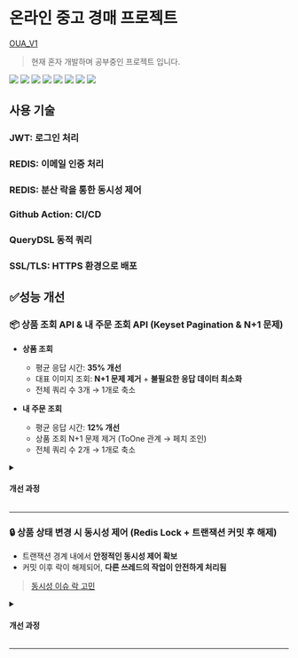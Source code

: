 # 온라인 중고 경매 프로젝트

[OUA_V1](https://oua-v1.duckdns.org)

> 현재 혼자 개발하며 공부중인 프로젝트 입니다.


<img src="https://img.shields.io/badge/springboot-6DB33F?style=flat&logo=springboot&logoColor=white"> <img src="https://img.shields.io/badge/react-61DAFB?style=flat&logo=react&logoColor=black"> <img src="https://img.shields.io/badge/mysql-4479A1?style=flat&logo=mysql&logoColor=white"> <img src="https://img.shields.io/badge/Redis-FF4438?style=flat&logo=redis&logoColor=white"> <img src="https://img.shields.io/badge/nginx-009639?style=flat&logo=nginx&logoColor=white"> <img src="https://img.shields.io/badge/docker-2496ED?style=flat&logo=docker&logoColor=white"> <img src="https://img.shields.io/badge/Amazon%20EC2-FF9900?style=flat&logo=Amazon%20EC2&logoColor=white"> <img src="https://img.shields.io/badge/GitHubActions-2088FF?style=flat&logo=GitHubActions&logoColor=white">

## 사용 기술
### JWT: 로그인 처리
### REDIS: 이메일 인증 처리
### REDIS: 분산 락을 통한 동시성 제어
### Github Action: CI/CD
### QueryDSL 동적 쿼리
### SSL/TLS: HTTPS 환경으로 배포


## ✅성능 개선

### 📦 상품 조회 API & 내 주문 조회 API (Keyset Pagination & N+1 문제) 

- **상품 조회**
  * 평균 응답 시간: **35% 개선**
  * 대표 이미지 조회: **N+1 문제 제거** + **불필요한 응답 데이터 최소화**
  * 전체 쿼리 수 3개 → 1개로 축소

- **내 주문 조회**
  * 평균 응답 시간: **12% 개선**
  * 상품 조회 N+1 문제 제거 (ToOne 관계 → 페치 조인)
  * 전체 쿼리 수 2개 → 1개로 축소

 <details>
   <summary><h4>개선 과정</h4></summary>


   ### 📍 개선 목적
   
   기존의 상품 조회와 내 주문 조회 API는 페이지 수가 증가할수록 응답 속도 저하와 부하가 발생했고, 이미지 조회 방식과 상품 조회 방식에서도 불필요한 N+1 쿼리 문제로 인해 성능이 저하되고 있었습니다. 
   
   이를 해결하기 위해 **Keyset Pagination 도입**, **이미지 조회 방식 개선**, **페치 조인**을 통해 성능을 향상시켰습니다.
   
   ---
   
   ### 🔍 기존 문제점 분석
   
   #### 1. Offset Pagination 기반 조회 방식
   
   * `Pageable`을 이용한 `offset/limit` 기반 페이징.
   * 데이터가 많아질수록 오프셋 이후의 레코드를 **스캔해야 하므로** 시간이 기하급수적으로 증가.
   * 두 번의 쿼리 수행 (실제 데이터 조회 + count 쿼리) → 요청당 DB 부하 2배.
   
   #### 2. 대표 이미지 조회의 N+1 문제
   
   * 각 상품마다 별도의 `product_images` 테이블 쿼리 수행.
   * 조회된 상품 수가 많을수록 네트워크와 DB I/O 낭비 발생.
   * 프론트에서 모든 이미지 중 첫 이미지만 보여줌 → 불필요한 데이터 송수신.
 
   #### 3. 상품 정보 조회 시 N+1 문제
   
   * 주문 리스트에서 상품 정보를 DTO 변환 과정에서 별도로 조회 (`getProduct()`).
   * 상품:주문 = N:1 관계 → **ToOne 관계에서는 페치 조인 적용 가능**.
   * 결과적으로 조회 수만큼 쿼리 발생 → 전체 성능 저하.
   
  **기존 SQL 로그**
     
   ```sql
     -- 상품 조회
     select * from product where ... order by created_date desc limit ?, ?;
     
     -- Count 쿼리
     select count(distinct product_id) from product where ...;
     
     -- N+1 이미지 조회
     select * from product_images where product_id in (...);
   ```
 
   ```sql
     -- 주문 조회
     select * from orders where ... order by created_date desc limit ?, ?;
     
     -- N+1 상품 조회
     select * from product where orders_id in (...);
   ```
   
   ---
   
   ### 🔧 개선 작업 요약
   
   | 개선 항목          | 조치 내용                                                       |
   | -------------- | ----------------------------------------------------------- |
   | **페이징 전략**     | `Offset Pagination → Keyset Pagination`으로 전환                |
   | **쿼리 최적화**     | count 쿼리 제거, 단일 쿼리로 조회 수행                                   |
   | **이미지 조회 방식**  | `product_images` 테이블 조회 제거, `Product` 엔티티에 대표 이미지 URL 필드 추가 |
   | **데이터 전송량 감소** | 필요한 필드만 선택적으로 조회하여 응답 페이로드 축소                               |
   | **주문 조회 N+1 문제**  | 주문 → 상품 관계는 ToOne이므로 **Fetch Join**을 적용하여 단일 쿼리로 최적화 |
   
   ---
   
   ### 📊 성능 비교
 
   #### 상품 조회
   
   | 항목                   | 개선 전       | 개선 후       | 변화율           |
   | -------------------- | ---------- | ---------- | ------------------------- |
   | **총 요청 수**           | 100건         | 100건         | 동일            |
   | **평균 응답 시간**         | 3,494ms    | 2,263ms    | ⬇️ **35.2% 감소**  |
   | **최소 응답 시간**         | 63ms       | 28ms       | ⬇️ 55.6% 감소      |
   | **최대 응답 시간**         | 10,078ms   | 6,633ms    | ⬇️ 34.2% 감소      |
   | **표준편차**             | 2,002ms    | 1,467ms    | ⬇️ 26.7% 감소         |
   | **처리량 (Throughput)** | 8.63 req/s | 7.85 req/s | ⬇️ 소폭 감소           |
   | **오류율**              | 0.0%       | 0.0%       | ✅ 동일                |
   | **평균 수신 바이트**        | 15.73 KB   | 14.11 KB   | ⬇️ 10.3% 감소      |
   | **평균 전송 바이트**        | 1.37 KB    | 1.25 KB    | ⬇️ 8.8% 감소       |
 
   #### 내 주문 조회
 
   | 항목                   | 개선 전         | 개선 후         | 변화율             |
   | -------------------- | ---------- | ------------ | --------------- |
   | **총 요청 수**           | 100건       | 100건         | 동일              |
   | **평균 응답 시간**         | 2,015ms    | 1,774ms      | ⬇️ **12.0% 감소** |
   | **최소 응답 시간**         | 50ms       | 22ms         | ⬇️ 56.0% 감소     |
   | **최대 응답 시간**         | 9,194ms    | 7,302ms      | ⬇️ 20.6% 감소     |
   | **표준편차**             | 1,890ms    | 1,523ms    | ⬇️ 19.3% 감소     |
   | **처리량 (Throughput)** | 8.82 req/s | 8.29 req/s | 소폭 감소           |
   | **오류율**              | 0.0%       | 0.0%         | ✅ 동일            |
   | **평균 수신 바이트**        | 8.25 KB    | 6.96 KB      | ⬇️ 15.6% 감소     |
   | **평균 전송 바이트**        | 2.87 KB    | 2.69 KB      | ⬇️ 6.3% 감소      |
 
 </details>

---

### 🔒 상품 상태 변경 시 동시성 제어 (Redis Lock + 트랜잭션 커밋 후 해제)

  * 트랜잭션 경계 내에서 **안정적인 동시성 제어 확보**
  * 커밋 이후 락이 해제되어, **다른 쓰레드의 작업이 안전하게 처리됨**

   > [동시성 이슈 락 고민](https://github.com/Lanvizu/TIL/blob/main/%EA%B8%B0%ED%83%80/%EB%8F%99%EC%8B%9C%EC%84%B1_%EC%9D%B4%EC%8A%88.md)
    
 <details>
   <summary><h4>개선 과정</h4></summary>

   ### 📍 개선 목적

   상품 상태 변경 로직에서 Redis 기반 락을 사용했지만, 트랜잭션 커밋 전에 락이 해제되며 **동시성 문제가 발생**했습니다.
   
   커밋이 완료되기 전에 락이 풀리면, 다른 쓰레드가 동일 리소스를 변경할 수 있어 **데이터 정합성에 문제**가 생긴다고 판단했습니다.

   이를 해결하기 위해 `TransactionSynchronizationManager`를 도입하여, 트랜잭션 커밋 이후에만 락을 해제하도록 개선했습니다.
   
   ---
   
   ### 🔍 기존 문제점

   ![Image](https://github.com/user-attachments/assets/4990dc6a-f1f6-4c8e-8f21-9ed057f059ff)
   
   #### 트랜잭션 이전 락 해제
 
   * `try-finally` 블록에서 비즈니스 로직 실행 후 **락을 즉시 해제**.
   * 하지만 트랜잭션 커밋은 메서드 반환 이후 수행되므로, **락 해제가 너무 이르게 발생**.
   * 결과적으로 다른 트랜잭션이 **락을 선점하고 커밋되지 않은 데이터를 읽거나 변경**할 위험 존재.
   
   <details>
    <summary><h4>기존 락 해제 코드</h4></summary>
    
   ```JAVA
      package OUA.OUA_V1.global;
     
      import OUA.OUA_V1.auth.exception.ConcurrentAccessException;
      import OUA.OUA_V1.global.service.RedisService;
      import lombok.RequiredArgsConstructor;
      import lombok.extern.slf4j.Slf4j;
      import org.springframework.stereotype.Component;
      
      import java.util.function.Supplier;
      
      @Component
      @Slf4j
      @RequiredArgsConstructor
      public class RedisLockTemplate {
          private static final long DEFAULT_EXPIRE_MILLIS = 5000;
          private final RedisService redisService;
          private static final String LOCK_KEY_PREFIX = "product:lock:";
      
          public <T> T executeWithLock(
                  Long productId,
                  Supplier<T> action
          ) {
              String lockKey = LOCK_KEY_PREFIX + productId;
              String lockValue = redisService.tryLock(lockKey, DEFAULT_EXPIRE_MILLIS);
      
              if (lockValue == null) {
                  log.warn("[LOCK FAIL] productId={}, thread={}, timestamp={}", productId, Thread.currentThread().getName(), System.currentTimeMillis());
      
                  throw new ConcurrentAccessException();
              }
              log.info("[LOCK ACQUIRED] productId={}, lockValue={}, thread={}, timestamp={}", productId, lockValue, Thread.currentThread().getName(), System.currentTimeMillis());
      
              try {
                  return action.get();
              } finally {
                  redisService.releaseLock(lockKey, lockValue);
                  log.info("[LOCK RELEASE] productId={}, lockValue={}, thread={}, timestamp={}", productId, lockValue, Thread.currentThread().getName(), System.currentTimeMillis());
      
              }
          }
      
          public void executeWithLock(
                  Long productId,
                  Runnable action
          ) {
              executeWithLock(productId, () -> {
                  action.run();
                  return null;
              });
          }
      }
   ```
    
   </details>
   
   ---
   
   ### 🔧 개선 작업

   | 개선 항목           | 조치 내용                                                   |
   | --------------- | ------------------------------------------------------- |
   | **락 해제 시점 조정**  | `TransactionSynchronizationManager`의 `afterCommit()` 사용 |
   | **트랜잭션 유무 확인**  | 트랜잭션 미존재 시 즉시 락 해제, 존재 시 커밋 후 해제                        |
   | **예외 상황 처리 보완** | 런타임 예외 발생 시에도 안전하게 락 해제                                 |
   
   <details>
    <summary><h4>개선 락 해제 코드</h4></summary>
    
   ```JAVA
    
      package OUA.OUA_V1.global;

      import OUA.OUA_V1.auth.exception.ConcurrentAccessException;
      import OUA.OUA_V1.global.service.RedisService;
      import lombok.RequiredArgsConstructor;
      import lombok.extern.slf4j.Slf4j;
      import org.springframework.stereotype.Component;
      import org.springframework.transaction.support.TransactionSynchronization;
      import org.springframework.transaction.support.TransactionSynchronizationManager;
      
      import java.util.function.Supplier;
      
      @Component
      @Slf4j
      @RequiredArgsConstructor
      public class RedisLockTemplate {
          private static final long DEFAULT_EXPIRE_MILLIS = 5000;
          private final RedisService redisService;
          private static final String LOCK_KEY_PREFIX = "product:lock:";
      
          public <T> T executeWithLock(Long productId, Supplier<T> action) {
              String lockKey = LOCK_KEY_PREFIX + productId;
              String lockValue = redisService.tryLock(lockKey, DEFAULT_EXPIRE_MILLIS);
      
              if (lockValue == null) {
                  log.warn("[LOCK FAIL] productId={}, thread={}, timestamp={}", productId, Thread.currentThread().getName(), System.currentTimeMillis());
                  throw new ConcurrentAccessException();
              }
      
              log.info("[LOCK ACQUIRED] productId={}, lockValue={}, thread={}, timestamp={}", productId, lockValue, Thread.currentThread().getName(), System.currentTimeMillis());
      
              try {
                  if (TransactionSynchronizationManager.isSynchronizationActive()) {
                      TransactionSynchronizationManager.registerSynchronization(new TransactionSynchronization() {
                          @Override
                          public void afterCommit() {
                              redisService.releaseLock(lockKey, lockValue);
                              log.info("[LOCK RELEASE afterCommit] productId={}, lockValue={}, thread={}, timestamp={}", productId, lockValue, Thread.currentThread().getName(), System.currentTimeMillis());
                          }
                      });
                  } else {
                      redisService.releaseLock(lockKey, lockValue);
                      log.info("[LOCK RELEASE immediately] productId={}, lockValue={}, thread={}, timestamp={}", productId, lockValue, Thread.currentThread().getName(), System.currentTimeMillis());
                  }
      
                  return action.get();
      
              } catch (RuntimeException e) {
                  redisService.releaseLock(lockKey, lockValue);
                  log.info("[LOCK RELEASE onError] productId={}, lockValue={}, thread={}, timestamp={}", productId, lockValue, Thread.currentThread().getName(), System.currentTimeMillis());
                  throw e;
              }
          }
      
          public void executeWithLock(
                  Long productId,
                  Runnable action
          ) {
              executeWithLock(productId, () -> {
                  action.run();
                  return null;
              });
          }
      }

   ```
   </details>
   
   ---
   
   ### 📊 개선 결과

   ![Image](https://github.com/user-attachments/assets/3dfd4122-68ed-45b8-904f-5048299ff87a)
 
 </details>
 
---


